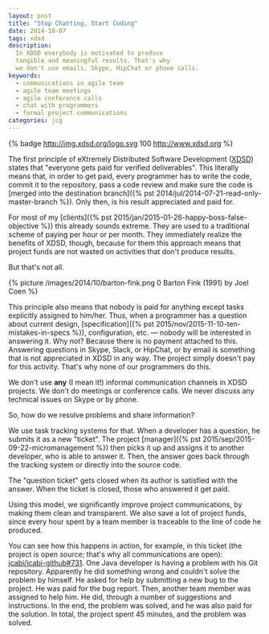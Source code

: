 ```yaml
---
layout: post
title: "Stop Chatting, Start Coding"
date: 2014-10-07
tags: xdsd
description:
  In XDSD everybody is motivated to produce
  tangible and meaningful results. That's why
  we don't use emails, Skype, HipChat or phone calls.
keywords:
  - communications in agile team
  - agile team meetings
  - agile conference calls
  - chat with programmers
  - formal project communications
categories: jcg
---
```


{% badge http://img.xdsd.org/logo.svg 100 http://www.xdsd.org %}

The first principle of eXtremely Distributed Software Development
([XDSD](http://www.xdsd.org)) states that
"everyone gets paid for verified deliverables". This literally
means that, in order to get paid, every programmer
has to write the code, commit it to the repository,
pass a code review and make sure the code is
[merged into the destination branch]({% pst 2014/jul/2014-07-21-read-only-master-branch %}).
Only then, is his result appreciated and paid for.

For most of my [clients]({% pst 2015/jan/2015-01-26-happy-boss-false-objective %})
this already sounds extreme.
They are used to a traditional scheme of paying per hour
or per month. They immediately realize the benefits of XDSD, though,
because for them this approach means that project
funds are not wasted on activities that don't produce results.

But that's not all.

<!--more-->

{% picture /images/2014/10/barton-fink.png 0 Barton Fink (1991) by Joel Coen %}

This principle also means that nobody is paid for anything except
tasks explicitly assigned to him/her. Thus, when a programmer has a question
about current design,
[specification]({% pst 2015/nov/2015-11-10-ten-mistakes-in-specs %}), configuration, etc. &mdash;
nobody will be interested in answering it. Why not? Because there is no payment attached to this.
Answering questions in Skype, Slack, or HipChat, or by email is something that
is not appreciated in XDSD in any way. The project simply doesn't pay for
this activity. That's why none of our programmers do this.

We don't use **any** (I mean it!) informal communication channels in
XDSD projects. We don't do meetings or conference calls. We never discuss
any technical issues on Skype or by phone.

So, how do we resolve problems and share information?

We use task tracking systems for that. When a developer has a question,
he submits it as a new "ticket". The project
[manager]({% pst 2015/sep/2015-09-22-micromanagement %}) then picks it up
and assigns it to another developer, who is able to answer it. Then, the
answer goes back through the tracking system or directly into
the source code.

The "question ticket" gets closed when its author is satisfied with the
answer. When the ticket is closed, those who answered it get paid.

Using this model, we significantly improve project communications, by making
them clean and transparent. We also save a lot of project funds, since
every hour spent by a team member is traceable to the line of code he produced.

You can see how this happens in action, for example, in this ticket
(the project is open source; that's why all communications are open):
[jcabi/jcabi-github#731](https://github.com/jcabi/jcabi-github/issues/731).
One Java developer is having a problem with his Git repository. Apparently
he did something wrong and couldn't solve the problem by himself. He asked
for help by submitting a new bug to the project. He was paid for the
bug report. Then, another team member was assigned to help him. He did,
through a number of suggestions and instructions. In the end, the
problem was solved, and he was also paid for the solution. In total, the
project spent 45 minutes, and the problem was solved.
